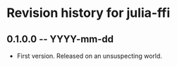 # Revision history for julia-ffi

## 0.1.0.0 -- YYYY-mm-dd

* First version. Released on an unsuspecting world.
